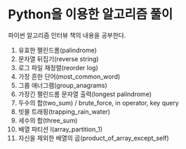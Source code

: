 # Python을 이용한 알고리즘 풀이

파이썬 알고리즘 인터뷰 책의 내용을 공부한다.

1. 유효한 팰린드롬(palindrome)
2. 문자열 뒤집기(reverse string)
3. 로그 파일 재정렬(reorder log)
4. 가장 흔한 단어(most_common_word)
5. 그룹 애너그램(group_anagrams)
6. 가장긴 팰린드롬 문자열 출력(longest palindrome)
7. 두수의 합(two_sum) / brute_force, in operator, key query
8. 빗물 트래핑(trapping_rain_water)
9. 세수의 합(three_sum)
10. 배열 파티션 I(array_partition_1)
11. 자신을 제외한 배열의 곱(product_of_array_except_self)
